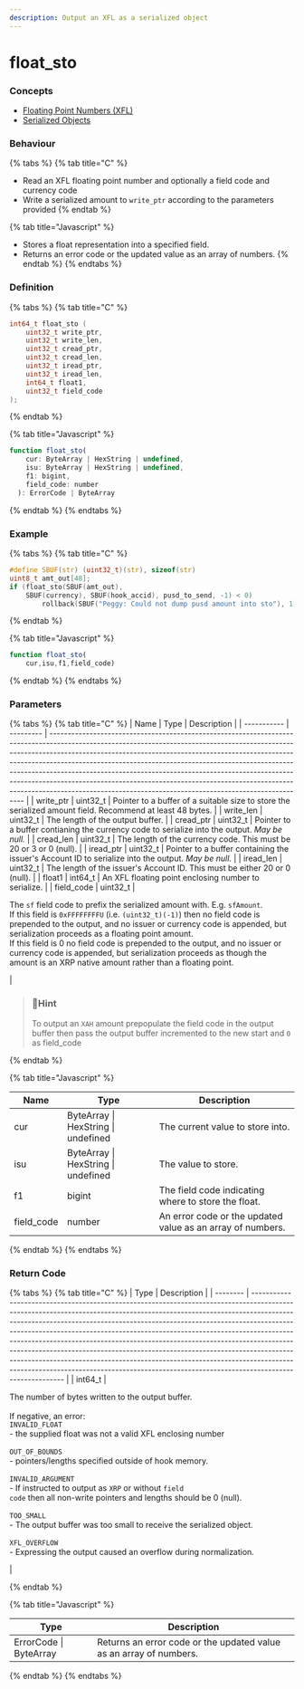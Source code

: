 ```yaml
---
description: Output an XFL as a serialized object
---
```


# float\_sto

### Concepts

* [Floating Point Numbers (XFL)](../../../concepts/floating-point-numbers-xfl.md)
* [Serialized Objects](../../../concepts/serialized-objects.md)

### Behaviour

{% tabs %}
{% tab title="C" %}
* Read an XFL floating point number and optionally a field code and currency code
* Write a serialized amount to `write_ptr` according to the parameters provided
{% endtab %}

{% tab title="Javascript" %}
* Stores a float representation into a specified field.
* Returns an error code or the updated value as an array of numbers.
{% endtab %}
{% endtabs %}

### Definition

{% tabs %}
{% tab title="C" %}
```c
int64_t float_sto (
    uint32_t write_ptr,
    uint32_t write_len,
    uint32_t cread_ptr,
    uint32_t cread_len,  
    uint32_t iread_ptr,
    uint32_t iread_len,  
    int64_t float1,
    uint32_t field_code
);
```


{% endtab %}

{% tab title="Javascript" %}
```javascript
function float_sto(
    cur: ByteArray | HexString | undefined,
    isu: ByteArray | HexString | undefined,
    f1: bigint,
    field_code: number
  ): ErrorCode | ByteArray
```
{% endtab %}
{% endtabs %}



### Example

{% tabs %}
{% tab title="C" %}
```c
#define SBUF(str) (uint32_t)(str), sizeof(str)
uint8_t amt_out[48];
if (float_sto(SBUF(amt_out),
    SBUF(currency), SBUF(hook_accid), pusd_to_send, -1) < 0)
        rollback(SBUF("Peggy: Could not dump pusd amount into sto"), 1);
```


{% endtab %}

{% tab title="Javascript" %}
```javascript
function float_sto(
    cur,isu,f1,field_code)
```
{% endtab %}
{% endtabs %}



### Parameters

{% tabs %}
{% tab title="C" %}
| Name        | Type      | Description                                                                                                                                                                                                                                                                                                                                                                                                                                                                                                                                                 |
| ----------- | --------- | ----------------------------------------------------------------------------------------------------------------------------------------------------------------------------------------------------------------------------------------------------------------------------------------------------------------------------------------------------------------------------------------------------------------------------------------------------------------------------------------------------------------------------------------------------------- |
| write\_ptr  | uint32\_t | Pointer to a buffer of a suitable size to store the serialized amount field. Recommend at least 48 bytes.                                                                                                                                                                                                                                                                                                                                                                                                                                                   |
| write\_len  | uint32\_t | The length of the output buffer.                                                                                                                                                                                                                                                                                                                                                                                                                                                                                                                            |
| cread\_ptr  | uint32\_t | Pointer to a buffer contianing the currency code to serialize into the output. _May be null._                                                                                                                                                                                                                                                                                                                                                                                                                                                               |
| cread\_len  | uint32\_t | The length of the currency code. This must be 20 or 3 or 0 (null).                                                                                                                                                                                                                                                                                                                                                                                                                                                                                          |
| iread\_ptr  | uint32\_t | Pointer to a buffer containing the issuer's Account ID to serialize into the output. _May be null._                                                                                                                                                                                                                                                                                                                                                                                                                                                         |
| iread\_len  | uint32\_t | The length of the issuer's Account ID. This must be either 20 or 0 (null).                                                                                                                                                                                                                                                                                                                                                                                                                                                                                  |
| float1      | int64\_t  | An XFL floating point enclosing number to serialize.                                                                                                                                                                                                                                                                                                                                                                                                                                                                                                        |
| field\_code | uint32\_t | <p>The <code>sf</code> field code to prefix the serialized amount with. E.g. <code>sfAmount</code>.<br>If this field is <code>0xFFFFFFFFU</code> (i.e. <code>(uint32_t)(-1)</code>) then no field code is prepended to the output, and no issuer or currency code is appended, but serialization proceeds as a floating point amount.<br>If this field is 0 no field code is prepended to the output, and no issuer or currency code is appended, but serialization proceeds as though the amount is an XRP native amount rather than a floating point.</p> |

> ### 📘Hint
>
> To output an `XAH` amount prepopulate the field code in the output buffer then pass the output buffer incremented to the new start and `0` as field\_code


{% endtab %}

{% tab title="Javascript" %}


| Name        | Type                                | Description                                                |
| ----------- | ----------------------------------- | ---------------------------------------------------------- |
| cur         | ByteArray \| HexString \| undefined | The current value to store into.                           |
| isu         | ByteArray \| HexString \| undefined | The value to store.                                        |
| f1          | bigint                              | The field code indicating where to store the float.        |
| field\_code | number                              | An error code or the updated value as an array of numbers. |
{% endtab %}
{% endtabs %}



### Return Code

{% tabs %}
{% tab title="C" %}
| Type     | Description                                                                                                                                                                                                                                                                                                                                                                                                                                                                                                                                                                                                                                                                |
| -------- | -------------------------------------------------------------------------------------------------------------------------------------------------------------------------------------------------------------------------------------------------------------------------------------------------------------------------------------------------------------------------------------------------------------------------------------------------------------------------------------------------------------------------------------------------------------------------------------------------------------------------------------------------------------------------- |
| int64\_t | <p>The number of bytes written to the output buffer.<br><br>If negative, an error:<br><code>INVALID_FLOAT</code><br>- the supplied float was not a valid XFL enclosing number<br><br><code>OUT_OF_BOUNDS</code><br>- pointers/lengths specified outside of hook memory.<br><br><code>INVALID_ARGUMENT</code><br>- If instructed to output as <code>XRP</code> or without <code>field code</code> then all non-write pointers and lengths should be 0 (null).<br><br><code>TOO_SMALL</code><br>- The output buffer was too small to receive the serialized object.<br><br><code>XFL_OVERFLOW</code><br>- Expressing the output caused an overflow during normalization.</p> |


{% endtab %}

{% tab title="Javascript" %}


| Type                   | Description                                                        |
| ---------------------- | ------------------------------------------------------------------ |
| ErrorCode \| ByteArray | Returns an error code or the updated value as an array of numbers. |
{% endtab %}
{% endtabs %}


